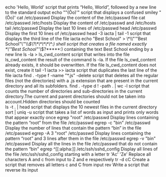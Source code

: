 echo 'Hello, World' script that prints “Hello, World”, followed by a new line to the standard output
echo "\"(Ôo)'" script that displays a confused smiley "(Ôo)'
cat /etc/passwd Display the content of the /etc/passwd file
cat /etc/passwd /etc/hosts Display the content of /etc/passwd and /etc/hosts
tail /etc/passwd  Display the last 10 lines of /etc/passwd
head /etc/passwd  Display the first 10 lines of /etc/passwd
head -3 iacta | tail -1  script that displays the third line of the file iacta
echo "Best School" > \\\*\\\\"'\"Best School\"\\'"\\\\*\$\\\?\\\*\\\*\\\*\\\*\\\*\:\)  shell script that creates a file named exactly \*\\'"Best School"\'\\*$\?\*\*\*\*\*:) containing the text Best School ending by a new line
ls -la > ls_cwd_content script that writes into the file ls_cwd_content the result of the command ls -la. If the file ls_cwd_content already exists, it should be overwritten. If the file ls_cwd_content does not exist, create it
tail -1 iacta >> iacta  script that duplicates the last line of the file iacta
find . -type f -name "*.js" -delete script that deletes all the regular files (not the directories) with a .js extension that are present in the current directory and all its subfolders.
find . -type d ! -path . | wc -l  script that counts the number of directories and sub-directories in the current directory.The current and parent directories should not be taken into account.Hidden directories should be counted                                                                    
ls -t . | head  script that displays the 10 newest files in the current directory
sort | uniq -u  script that takes a list of words as input and prints only words that appear exactly once
egrep "root" /etc/passwd  Display lines containing the pattern “root” from the file /etc/passwd
egrep -c "bin" /etc/passwd  Display the number of lines that contain the pattern “bin” in the file /etc/passwd
egrep  -A 3 "root"  /etc/passwd  Display lines containing the pattern “root” and 3 lines after them in the file /etc/passwd
egrep  -v  "bin"  /etc/passwd  Display all the lines in the file /etc/passwd that do not contain the pattern “bin"                                     egrep ^[[:alpha:]]  /etc/ssh/sshd_config  Display all lines of the file /etc/ssh/sshd_config starting with a letter
tr 'Ac' 'Ze'  Replace all characters A and c from input to Z and e respectively
tr -d cC  Create a script that removes all letters c and C from input
rev Write a script that reverse its input                                                                            
